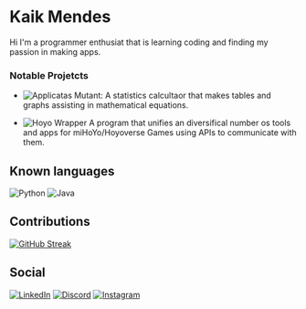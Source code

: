 # Kaik Mendes
Hi I'm a programmer enthusiat that is learning coding and finding my passion in making apps.

### Notable Projetcts
- ![Applicatas Mutant](https://github.com/snootic/applicatas-mutant/):
  A statistics calcultaor that makes tables and graphs assisting in mathematical equations.

- ![Hoyo Wrapper](https://github.com/snootic/hoyo_wrapper/)
  A program that unifies an diversifical number os tools and apps for miHoYo/Hoyoverse Games using APIs to communicate with them.

## Known languages
![Python](https://img.shields.io/badge/Python-000?style=for-the-badge&logo=python)
![Java](https://img.shields.io/badge/java-000?style=for-the-badge&logo=openjdk)

## Contributions
[![GitHub Streak](https://streak-stats.demolab.com/?user=Snootic&theme=bear&background=000&border=4b0082&dates=FFF&ring=32174d&currStreakLabel=32174d&fire=40174d&sideLabels=17324d&sideNums=40174d&currStreakNum=17324d)](https://git.io/streak-stats)

## Social
[![LinkedIn](https://img.shields.io/badge/LinkedIn-000?style=for-the-badge&logo=linkedin&logoColor=0E76A8)](https://www.linkedin.com/in/kaikmen/)
[![Discord](https://img.shields.io/badge/Discord-000?style=for-the-badge&logo=discord)](https://discord.com/users/365299549595631616)
[![Instagram](https://img.shields.io/badge/Instagram-000?style=for-the-badge&logo=instagram)](https://www.instagram.com/snootic_/)

